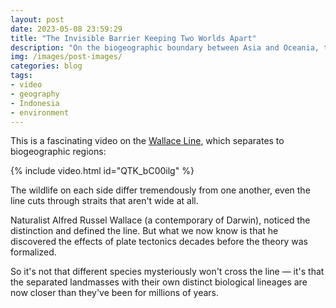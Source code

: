```yaml
---
layout: post
date: 2023-05-08 23:59:29
title: "The Invisible Barrier Keeping Two Worlds Apart"
description: "On the biogeographic boundary between Asia and Oceania, the Wallace Line."
img: /images/post-images/
categories: blog
tags:
- video
- geography
- Indonesia
- environment
---
```


This is a fascinating video on the [Wallace Line](https://en.wikipedia.org/wiki/Wallace_Line "Wallace Line"), which separates to biogeographic regions:

{% include video.html id="QTK_bC00ilg" %}

The wildlife on each side differ tremendously from one another, even the line cuts through straits that aren't wide at all.

Naturalist Alfred Russel Wallace (a contemporary of Darwin), noticed the distinction and defined the line. But what we now know is that he discovered the effects of plate tectonics decades before the theory was formalized.

So it's not that different species mysteriously won't cross the line — it's that the separated landmasses with their own distinct biological lineages are now closer than they've been for millions of years.
